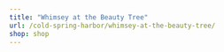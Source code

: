 ```yaml
---
title: "Whimsey at the Beauty Tree"
url: /cold-spring-harbor/whimsey-at-the-beauty-tree/
shop: shop
---
```

